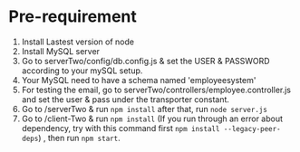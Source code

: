 # Pre-requirement
1. Install Lastest version of node
2. Install MySQL server
3. Go to serverTwo/config/db.config.js & set the USER & PASSWORD according to your mySQL setup.
4. Your MySQL need to have a schema named 'employeesystem'
5. For testing the email, go to serverTwo/controllers/employee.controller.js and set the user & pass under the transporter constant.
6. Go to /serverTwo & 
run `npm install`
after that, run `node server.js`
7. Go to /client-Two &
 run `npm install` (If you run through an error about dependency, try with this command first `npm install --legacy-peer-deps`)
, then run `npm start`. 
